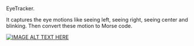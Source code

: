 EyeTracker.

It captures the eye motions like seeing left, seeing right, seeing center and blinking. Then convert these motion to Morse code. 

[![IMAGE ALT TEXT HERE](https://img.youtube.com/vi/YOUTUBE_VIDEO_ID_HERE/0.jpg)](https://www.youtube.com/watch?v=VgEJkbxVKA)
